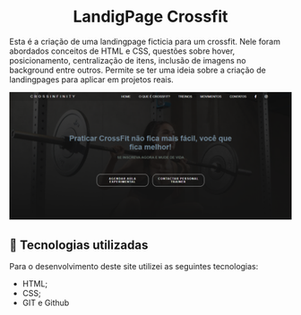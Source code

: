 <h1 align="center">
  <br>LandigPage Crossfit
</h1>
Esta é a criação de uma landingpage ficticia para um crossfit.
Nele foram abordados conceitos de HTML e CSS, questões sobre hover, posicionamento, centralização de itens, inclusão de imagens no background entre outros.
Permite se ter uma ideia sobre a criação de landingpages para aplicar em projetos reais.

![Resultado final do projeto](assets/projeto.png)

## 💼 Tecnologias utilizadas

Para o desenvolvimento deste site utilizei as seguintes tecnologias:

- HTML;
- CSS;
- GIT e Github
